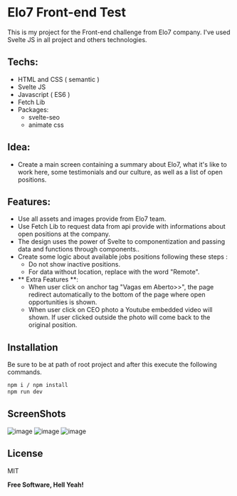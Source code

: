 # Elo7 Front-end Test

This is my project for the Front-end challenge from Elo7 company. I've used Svelte JS in all project and others technologies.

## Techs: 

- HTML and CSS ( semantic )
- Svelte JS 
- Javascript ( ES6 )
- Fetch Lib
- Packages:
  - svelte-seo
  - animate css
  
 ## Idea:
 
 - Create a main screen containing a summary about Elo7, what it's like to work here, some testimonials and our culture, as well as a list of open positions.
  
## Features:

- Use all assets and images provide from Elo7 team.
- Use Fetch Lib to request data from api provide with informations about open positions at the company.
- The design uses the power of Svelte to componentization and passing data and functions through components..
- Create some logic about available jobs positions following these steps :
  - Do not show inactive positions.
  - For data without location, replace with the word "Remote".
- ** Extra Features **:
  - When user click on anchor tag "Vagas em Aberto>>", the page redirect automatically to the bottom of the page where open opportunities is shown.
  - When user click on CEO photo a Youtube embedded video will shown. If user clicked outside the photo will come back to the original position.
  
## Installation

Be sure to be at path of root project and after this execute the following commands.

```sh
npm i / npm install
npm run dev
```

## ScreenShots

![image](https://user-images.githubusercontent.com/11055113/187126749-3f87e51c-13c1-4347-9fe2-301cc87f4d20.png)
![image](https://user-images.githubusercontent.com/11055113/187126805-2fe2836e-0368-4caf-920f-453b08202a53.png)
![image](https://user-images.githubusercontent.com/11055113/187126876-b2b29d94-9cfc-41e2-aba6-f096b04e81a0.png)



## License

MIT

**Free Software, Hell Yeah!**


